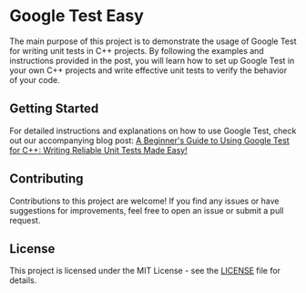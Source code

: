 # Google Test Easy

The main purpose of this project is to demonstrate the usage of Google Test for writing unit tests in C++ projects. By following the examples and instructions provided in the post, you will learn how to set up Google Test in your own C++ projects and write effective unit tests to verify the behavior of your code.

## Getting Started

For detailed instructions and explanations on how to use Google Test, check out our accompanying blog post:
[A Beginner's Guide to Using Google Test for C++: Writing Reliable Unit Tests Made Easy!](https://blog.salvatorelabs.com/how-to-use-google-test/)

## Contributing

Contributions to this project are welcome! If you find any issues or have suggestions for improvements, feel free to open an issue or submit a pull request.

## License

This project is licensed under the MIT License - see the [LICENSE](LICENSE) file for details.
